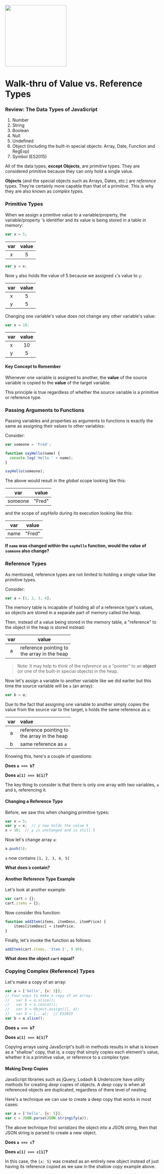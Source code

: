 <img src="https://i.imgur.com/oY0P1r0.png" width="200">

# Walk-thru of Value vs. Reference Types

### Review: The Data Types of JavaScript

1. Number
2. String
3. Boolean
4. Null
5. Undefined
6. Object (including the built-in special objects: Array, Date, Function and RegExp)
7. Symbol (ES2015)

All of the data types, **except Objects**, are _primitive_ types. They are considered primitive because they can only hold a single value.

**Objects** (and the special objects such as Arrays, Dates, etc.) are _reference_ types. They're certainly more capable than that of a primitive. This is why they are also known as _complex_ types. 

### Primitive Types

When we assign a primitive value to a variable/property, the variable/property 's identifier and its value is being stored in a table in memory:

```js
var x = 5;
```

var | value
:-: | :-:
x | 5

```js
var y = x;
```
Now `y` also holds the value of 5 because we assigned `x`'s value to `y`:

var | value
:-: | :-:
x | 5
y | 5

Changing one variable's value does not change any other variable's value:

```js
var x = 10;
```

var | value
:-: | :-:
x | 10
y | 5

#### Key Concept to Remember

Whenever one variable is assigned to another, the **value** of the source variable is copied to the **value** of the target variable.

This principle is true regardless of whether the source variable is a primitive or reference type.

### Passing Arguments to Functions

Passing variables and properties as arguments to functions is exactly the same as assigning their values to other variables:

Consider:

```js
var someone = 'Fred';

function sayHello(name) {
  console.log('Hello ' + name);
}

sayHello(someone);
```

The above would result in the _global_ scope looking like this:

var | value
:-: | :-:
someone | "Fred"

and the scope of _sayHello_ during its execution looking like this:

var | value
:-: | :-:
name | "Fred"

**If `name` was changed within the `sayHello` function, would the value of `someone` also change?**

### Reference Types

As mentioned, reference types are not limited to holding a single value like primitive types.

Consider:

```js
var a = [1, 2, 3, 4];
```

The memory table is incapable of holding all of a reference type's values, so objects are stored in a separate part of memory called the _heap_.

Then, instead of a value being stored in the memory table, a "reference" to the object in the heap is stored instead:

var | value
:-: | :-:
a | reference pointing to<br>the array in the heap

>Note: It may help to think of the _reference_ as a "pointer" to an **object** (or one of the built-in special objects) in the heap.
	
Now let's assign a variable to another variable like we did earlier but this time the source variable will be `a` (an array):

```js
var b = a;
```

Due to the fact that assigning one variable to another simply copies the value from the source var to the target, `b` holds the same reference as `a`:

var | value
:-: | :--
a | reference pointing to<br>the array in the heap
b | same reference as `a`
	
Knowing this, here's a couple of questions:

**Does `a === b`?**

**Does `a[1] === b[1]`?**

The key thing to consider is that there is only one array with two variables, `a` and `b`, referencing it.

#### Changing a Reference Type

Before, we saw this when changing primitive types:

```js
var x = 5;
var y = x;  // y now holds the value 5
x = 10;  // y is unchanged and is still 5
```

Now let's change array `a`:

```js
a.push(5);
```

`a` now contains `[1, 2, 3, 4, 5]`

**What does `b` contain?**

#### Another Reference Type Example

Let's look at another example:

```js
var cart = {};
cart.items = {};
```

Now consider this function:

```js
function addItem(items, itemDesc, itemPrice) {
	items[itemDesc] = itemPrice;
}
```
Finally, let's invoke the function as follows:

```js
addItem(cart.items, 'Item 1', 9.99);
```

**What does the object `cart` equal?**

### Copying Complex (Reference) Types

Let's make a copy of an array:

```js
var a = ['hello', {x: 5}];
// Four ways to make a copy of an array:
//   var b = a.slice();
//   var b = a.concat();
//   var b = Object.assign([], a);
//   var b = [...a];  // ES2015
var b = a.slice(); 
```

**Does `a === b`?**

**Does `a[1] === b[1]`?**

Copying arrays using JavaScript's built-in methods results in what is known as a "shallow" copy, that is, a copy that simply copies each element's value, whether it is a primitive value, or reference to a complex type.

#### Making Deep Copies

JavaScript libraries such as jQuery, Lodash & Underscore have utility methods for creating _deep_ copies of objects.  A _deep_ copy is when all referenced objects are duplicated, regardless of there level of nesting.

Here's a technique we can use to create a deep copy that works in most cases:

```js
var a = ['hello', {x: 5}];
var c = JSON.parse(JSON.stringify(a));
```

The above technique first _serializes_ the object into a JSON string, then that JSON string is parsed to create a new object.

**Does `a === c`?**

**Does `a[1] === c[1]`?**

In this case, the `{x: 5}` was created as an entirely new object instead of just having its reference copied as we saw in the shallow copy example above.


